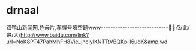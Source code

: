 # drnaal
双鸭山新闻网,色母片,车牌号填空题www----------------------------🚬🚬点/此/进/入/http://www.baidu.com/link?url=NoK8PT47PahMhFH8Vie_jnciyIKNTTtVBQKpill6udK&amp;wd
